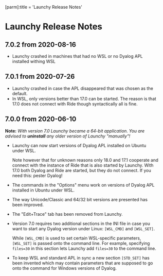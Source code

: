 [parm]:title             = 'Launchy Release Notes'

# Launchy Release Notes


## 7.0.2 from 2020-08-16

* Launchy crashed in machines that had no WSL or no Dyalog APL installed withing WSL

## 7.0.1 from 2020-07-26

* Launchy crashed in case the APL disappeared that was chosen as the default.
* In WSL, only versions better than 17.0 can be started. The reason is that 17.0 does not connect with Ride though syntactically all is fine.

## 7.0.0 from 2020-06-10

**Note:** _With version 7.0 Launchy became a 64-bit application. You are advised to **uninstall** any older version of Launchy "manually"!_

* Launchy can now start versions of Dyalog APL installed on Ubuntu under WSL.

  Note however that for unknown reasons only 18.0 and 17.1 cooperate and connect with the instance of Ride that is also started by Launchy. With 17.0 both Dyalog and Ride are started, but they do not connect. If you need this: pester Dyalog!

* The commands in the "Options" menu work on versions of Dyalog APL installed in Ubuntu under WSL.
* The way Unicode/Classic and 64/32 bit versions are presented has been improved.
* The "Edit+Trace" tab has been removed from Launchy.

* Version 7.0 requires two additional sections in the INI file in case you want to start any Dyalog version under Linux: `[WSL_CMD]` and `[WSL_SET]`.

  While `[WSL_CMD]` is used to set certain WSL-specific parameters, `[WSL_SET]` is passed onto the command line. For example, specifying `files=30` in this section lets Launchy add `files=30` to the command line.

* To keep WSL and standard APL in sync a new section `[STD_SET]` has been invented  which may contain parameters that are supposed to go onto the command for Windows versions of Dyalog.
